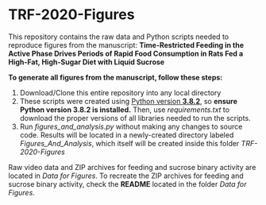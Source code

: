 # TRF-2020-Figures

This repository contains the raw data and Python scripts needed to reproduce figures from the manuscript: **Time-Restricted Feeding in the Active Phase Drives Periods of Rapid Food Consumption in Rats Fed a High-Fat, High-Sugar Diet with Liquid Sucrose**

**To generate all figures from the manuscript, follow these steps:**
1. Download/Clone this entire repository into any local directory
2. These scripts were created using [Python version **3.8.2**](https://www.python.org/downloads/release/python-382/), so **ensure Python version 3.8.2 is installed.** Then, use *requirements.txt* to download the proper versions of all libraries needed to run the scripts. 
3. Run *figures_and_analysis.py* without making any changes to source code. Results will be located in a newly-created directory labeled *Figures_And_Analysis*, which itself will be created inside this folder *TRF-2020-Figures*

Raw video data and ZIP archives for feeding and sucrose binary activity are located in *Data for Figures*. To recreate the ZIP archives for feeding and sucrose binary activity, check the **README** located in the folder *Data for Figures*. 
